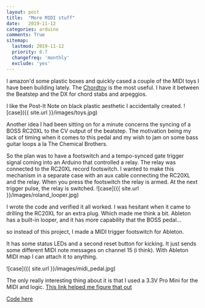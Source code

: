 ```yaml
---
layout: post
title:  "More MIDI stuff"
date:   2019-11-12
categories: arduino
comments: True
sitemap:
  lastmod: 2019-11-12
  priority: 0.7
  changefreq: 'monthly'
  exclude: 'yes'
---
```


I amazon'd some plastic boxes and quickly cased a couple of the MIDI toys I have been building lately. The [Chordtoy](https://github.com/b38tn1k/chordtoy) is the most useful. I have it between the Beatstep and the DX for chord stabs and arpeggios.

I like the Post-It Note on black plastic aesthetic I accidentally created.
![case]({{ site.url }}/images/toys.jpg)

Another idea I had been sitting on for a minute concerns the syncing of a BOSS RC20XL to the CV output of the beatstep. The motivation being my lack of timing when it comes to this pedal and my wish to jam on some bass guitar loops a la The Chemical Brothers.

So the plan was to have a footswitch and a tempo-synced gate trigger signal coming into an Arduino that controlled a relay. The relay was connected to the RC20XL record footswitch. I wanted to make this mechanism in a separate case with an aux cable connecting the RC20XL and the relay. When you press the footswitch the relay is armed. At the next trigger pulse, the relay is switched.
![case]({{ site.url }}/images/roland_looper.jpg)

I wrote the code and verified it all worked. I was hesitant when it came to drilling the RC20XL for an extra plug. Which made me think a bit. Ableton has a built-in looper, and it has more capability that the BOSS pedal...

so instead of this project, I made a MIDI trigger footswitch for Ableton.

It has some status LEDs and a second reset button for kicking. It just sends some different MIDI note messages on channel 15 (i think). With Ableton MIDI map I can attach it to anything.

![case]({{ site.url }}/images/midi_pedal.jpg)

The only really interesting thing about it is that I used a 3.3V Pro Mini for the MIDI and logic. [This link helped me figure that out](https://www.midi.org/forum/346-3-3v-vs-5v-and-what-resistors-to-use)

[Code here](https://github.com/b38tn1k/MIDI_PEDAL)
